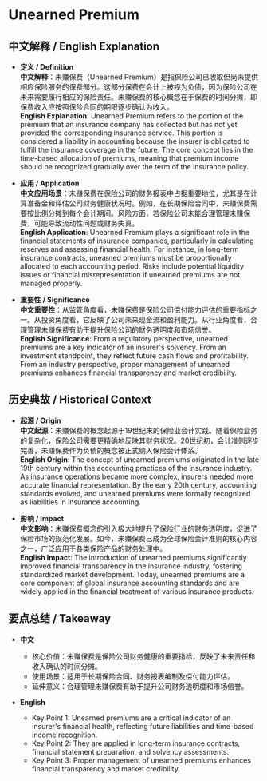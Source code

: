 # Unearned Premium

## 中文解释 / English Explanation

* **定义 / Definition**  
  **中文解释**：未赚保费（Unearned Premium）是指保险公司已收取但尚未提供相应保险服务的保费部分。这部分保费在会计上被视为负债，因为保险公司在未来需要履行相应的保险责任。未赚保费的核心概念在于保费的时间分摊，即保费收入应按照保险合同的期限逐步确认为收入。  
  **English Explanation**: Unearned Premium refers to the portion of the premium that an insurance company has collected but has not yet provided the corresponding insurance service. This portion is considered a liability in accounting because the insurer is obligated to fulfill the insurance coverage in the future. The core concept lies in the time-based allocation of premiums, meaning that premium income should be recognized gradually over the term of the insurance policy.

* **应用 / Application**  
  **中文应用场景**：未赚保费在保险公司的财务报表中占据重要地位，尤其是在计算准备金和评估公司财务健康状况时。例如，在长期保险合同中，未赚保费需要按比例分摊到每个会计期间。风险方面，若保险公司未能合理管理未赚保费，可能导致流动性问题或财务失真。  
  **English Application**: Unearned Premium plays a significant role in the financial statements of insurance companies, particularly in calculating reserves and assessing financial health. For instance, in long-term insurance contracts, unearned premiums must be proportionally allocated to each accounting period. Risks include potential liquidity issues or financial misrepresentation if unearned premiums are not managed properly.

* **重要性 / Significance**  
  **中文重要性**：从监管角度看，未赚保费是保险公司偿付能力评估的重要指标之一。从投资角度看，它反映了公司未来现金流和盈利能力。从行业角度看，合理管理未赚保费有助于提升保险公司的财务透明度和市场信誉。  
  **English Significance**: From a regulatory perspective, unearned premiums are a key indicator of an insurer's solvency. From an investment standpoint, they reflect future cash flows and profitability. From an industry perspective, proper management of unearned premiums enhances financial transparency and market credibility.

## 历史典故 / Historical Context

* **起源 / Origin**  
  **中文起源**：未赚保费的概念起源于19世纪末的保险业会计实践。随着保险业务的复杂化，保险公司需要更精确地反映其财务状况。20世纪初，会计准则逐步完善，未赚保费作为负债的概念被正式纳入保险会计体系。  
  **English Origin**: The concept of unearned premiums originated in the late 19th century within the accounting practices of the insurance industry. As insurance operations became more complex, insurers needed more accurate financial representation. By the early 20th century, accounting standards evolved, and unearned premiums were formally recognized as liabilities in insurance accounting.

* **影响 / Impact**  
  **中文影响**：未赚保费概念的引入极大地提升了保险行业的财务透明度，促进了保险市场的规范化发展。如今，未赚保费已成为全球保险会计准则的核心内容之一，广泛应用于各类保险产品的财务处理中。  
  **English Impact**: The introduction of unearned premiums significantly improved financial transparency in the insurance industry, fostering standardized market development. Today, unearned premiums are a core component of global insurance accounting standards and are widely applied in the financial treatment of various insurance products.

## 要点总结 / Takeaway

* **中文**  
  - 核心价值：未赚保费是保险公司财务健康的重要指标，反映了未来责任和收入确认的时间分摊。  
  - 使用场景：适用于长期保险合同、财务报表编制及偿付能力评估。  
  - 延伸意义：合理管理未赚保费有助于提升公司财务透明度和市场信誉。

* **English**  
  - Key Point 1: Unearned premiums are a critical indicator of an insurer's financial health, reflecting future liabilities and time-based income recognition.  
  - Key Point 2: They are applied in long-term insurance contracts, financial statement preparation, and solvency assessments.  
  - Key Point 3: Proper management of unearned premiums enhances financial transparency and market credibility.
